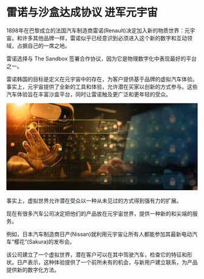 # 雷诺与沙盒达成协议 进军元宇宙


1898年在巴黎成立的法国汽车制造商雷诺(Renault)决定加入新的物质世界：元宇宙。和许多其他品牌一样，雷诺似乎已经意识到必须进入这个新的数字和互动领域，占据自己的一席之地。


雷诺选择与 The Sandbox 签署合作协议，因为它是物理数字化中表现最好的平台之一。

雷诺韩国的目标是定义在元宇宙中的存在，为客户提供基于品牌的虚拟汽车体验。事实上，元宇宙提供了全新的工具和体验，允许潜在买家以创新的方式参与。这些汽车体验旨在丰富沙盒平台，同时让雷诺触及更广泛和更年轻的受众。

![配图](f636afc379310a559cfe81d8c1bfa8a3802610cc.jpeg)

事实上，虚拟世界允许潜在受众以一种从未见过的方式得到强有力的扩展。


现在有很多汽车公司决定把他们的产品放在元宇宙世界，提供一种新的和尖端的服务。

例如，日本汽车制造商日产(Nissan)就利用元宇宙让所有人都能参加其最新电动汽车“樱花”(Sakura)的发布会。

该公司建立了一个虚拟世界，潜在客户可以在其中驾驶汽车，检查它的特征和形状。日产表示，这种体验提供了一个前所未有的机会，与新用户建立联系，为产品提供新的数字化方法。
